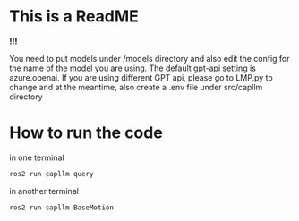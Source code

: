
# This is a ReadME

__!!!__

You need to put models under /models directory and also edit the config for the name of the model you are using.
The default gpt-api setting is azure.openai. If you are using different GPT api, please go to LMP.py to change and at the meantime, also create a .env file under src/capllm directory

# How to run the code

in one terminal
```bash
ros2 run capllm query 
```
in another terminal
```bash
ros2 run capllm BaseMotion 
```
